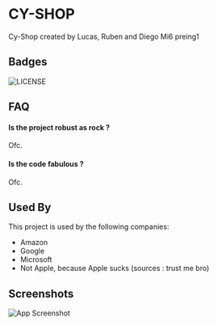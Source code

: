 
# CY-SHOP

Cy-Shop created by Lucas, Ruben and Diego
Mi6 preing1


## Badges
![LICENSE](https://img.shields.io/badge/LICENSE-GIGACHADS-red) 

## FAQ

#### Is the project robust as rock ?

Ofc.

#### Is the code fabulous ?

Ofc.


## Used By

This project is used by the following companies:

- Amazon
- Google
- Microsoft
- Not Apple, because Apple sucks
(sources : trust me bro)

## Screenshots

![App Screenshot](https://risibank.fr/cache/medias/0/1/199/19938/full.gif)

